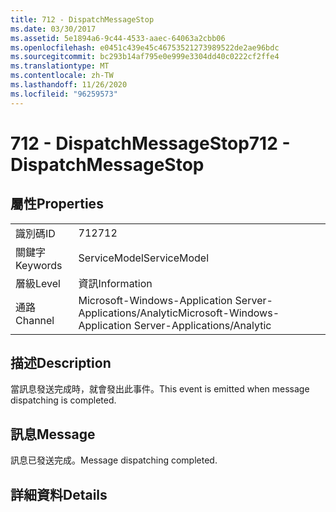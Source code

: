 ```yaml
---
title: 712 - DispatchMessageStop
ms.date: 03/30/2017
ms.assetid: 5e1894a6-9c44-4533-aaec-64063a2cbb06
ms.openlocfilehash: e0451c439e45c46753521273989522de2ae96bdc
ms.sourcegitcommit: bc293b14af795e0e999e3304dd40c0222cf2ffe4
ms.translationtype: MT
ms.contentlocale: zh-TW
ms.lasthandoff: 11/26/2020
ms.locfileid: "96259573"
---
```

# <a name="712---dispatchmessagestop"></a><span data-ttu-id="f8c4f-102">712 - DispatchMessageStop</span><span class="sxs-lookup"><span data-stu-id="f8c4f-102">712 - DispatchMessageStop</span></span>

## <a name="properties"></a><span data-ttu-id="f8c4f-103">屬性</span><span class="sxs-lookup"><span data-stu-id="f8c4f-103">Properties</span></span>  
  
|||  
|-|-|  
|<span data-ttu-id="f8c4f-104">識別碼</span><span class="sxs-lookup"><span data-stu-id="f8c4f-104">ID</span></span>|<span data-ttu-id="f8c4f-105">712</span><span class="sxs-lookup"><span data-stu-id="f8c4f-105">712</span></span>|  
|<span data-ttu-id="f8c4f-106">關鍵字</span><span class="sxs-lookup"><span data-stu-id="f8c4f-106">Keywords</span></span>|<span data-ttu-id="f8c4f-107">ServiceModel</span><span class="sxs-lookup"><span data-stu-id="f8c4f-107">ServiceModel</span></span>|  
|<span data-ttu-id="f8c4f-108">層級</span><span class="sxs-lookup"><span data-stu-id="f8c4f-108">Level</span></span>|<span data-ttu-id="f8c4f-109">資訊</span><span class="sxs-lookup"><span data-stu-id="f8c4f-109">Information</span></span>|  
|<span data-ttu-id="f8c4f-110">通路</span><span class="sxs-lookup"><span data-stu-id="f8c4f-110">Channel</span></span>|<span data-ttu-id="f8c4f-111">Microsoft-Windows-Application Server-Applications/Analytic</span><span class="sxs-lookup"><span data-stu-id="f8c4f-111">Microsoft-Windows-Application Server-Applications/Analytic</span></span>|  
  
## <a name="description"></a><span data-ttu-id="f8c4f-112">描述</span><span class="sxs-lookup"><span data-stu-id="f8c4f-112">Description</span></span>  

 <span data-ttu-id="f8c4f-113">當訊息發送完成時，就會發出此事件。</span><span class="sxs-lookup"><span data-stu-id="f8c4f-113">This event is emitted when message dispatching is completed.</span></span>  
  
## <a name="message"></a><span data-ttu-id="f8c4f-114">訊息</span><span class="sxs-lookup"><span data-stu-id="f8c4f-114">Message</span></span>  

 <span data-ttu-id="f8c4f-115">訊息已發送完成。</span><span class="sxs-lookup"><span data-stu-id="f8c4f-115">Message dispatching completed.</span></span>  
  
## <a name="details"></a><span data-ttu-id="f8c4f-116">詳細資料</span><span class="sxs-lookup"><span data-stu-id="f8c4f-116">Details</span></span>
